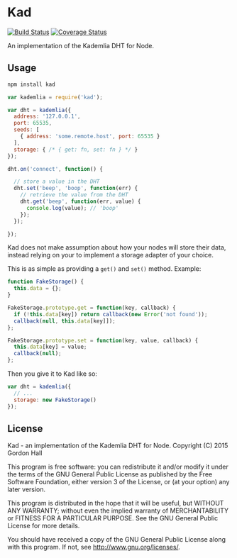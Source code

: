 Kad
===

[![Build Status](https://travis-ci.org/gordonwritescode/kad.svg?branch=master)](https://travis-ci.org/gordonwritescode/kad)
[![Coverage Status](https://coveralls.io/repos/gordonwritescode/kad/badge.svg)](https://coveralls.io/r/gordonwritescode/kad)

An implementation of the Kademlia DHT for Node.

## Usage

```bash
npm install kad
```

```js
var kademlia = require('kad');

var dht = kademlia({
  address: '127.0.0.1',
  port: 65535,
  seeds: [
    { address: 'some.remote.host', port: 65535 }
  ],
  storage: { /* { get: fn, set: fn } */ }
});

dht.on('connect', function() {

  // store a value in the DHT
  dht.set('beep', 'boop', function(err) {
    // retrieve the value from the DHT
    dht.get('beep', function(err, value) {
      console.log(value); // 'boop'
    });
  });

});
```

Kad does not make assumption about how your nodes will store their data, instead
relying on your to implement a storage adapter of your choice.

This is as simple as providing a `get()` and `set()` method. Example:

```js
function FakeStorage() {
  this.data = {};
}

FakeStorage.prototype.get = function(key, callback) {
  if (!this.data[key]) return callback(new Error('not found'));
  callback(null, this.data[key]]);
};

FakeStorage.prototype.set = function(key, value, callback) {
  this.data[key] = value;
  callback(null);
};
```

Then you give it to Kad like so:

```js
var dht = kademlia({
  // ...
  storage: new FakeStorage()
});
```

## License

Kad - an implementation of the Kademlia DHT for Node.
Copyright (C) 2015  Gordon Hall

This program is free software: you can redistribute it and/or modify
it under the terms of the GNU General Public License as published by
the Free Software Foundation, either version 3 of the License, or
(at your option) any later version.

This program is distributed in the hope that it will be useful,
but WITHOUT ANY WARRANTY; without even the implied warranty of
MERCHANTABILITY or FITNESS FOR A PARTICULAR PURPOSE.  See the
GNU General Public License for more details.

You should have received a copy of the GNU General Public License
along with this program.  If not, see <http://www.gnu.org/licenses/>.
